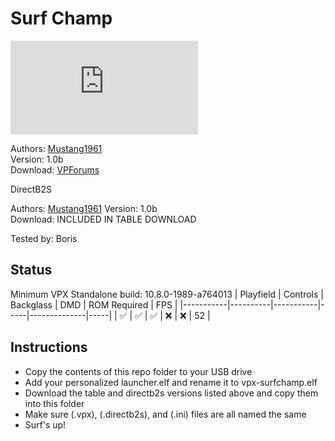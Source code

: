 # Surf Champ

![Table Preview](https://www.vpforums.org/index.php?app=downloads&module=display&section=screenshot&record=117736&id=18409&full=1)

Authors: [Mustang1961](https://www.vpforums.org/index.php?showuser=101607/)  
Version: 1.0b  
Download: [VPForums](https://www.vpforums.org/index.php?app=downloads&showfile=18409)  

DirectB2S

Authors: [Mustang1961](https://www.vpforums.org/index.php?showuser=101607/) 
Version: 1.0b  
Download: INCLUDED IN TABLE DOWNLOAD  

Tested by: Boris

## Status 

Minimum VPX Standalone build: 10.8.0-1989-a764013
| Playfield | Controls | Backglass | DMD | ROM Required | FPS | 
|-----------|----------|-----------|-----|--------------|-----|
| :white_check_mark: | :white_check_mark: | :white_check_mark: | :x: | :x: | 52 |

## Instructions

- Copy the contents of this repo folder to your USB drive
- Add your personalized launcher.elf and rename it to vpx-surfchamp.elf
- Download the table and directb2s versions listed above and copy them into this folder
- Make sure (.vpx), (.directb2s), and (.ini) files are all named the same
- Surf's up!
